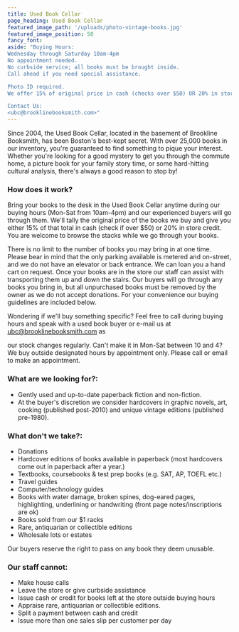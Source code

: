 ```yaml
---
title: Used Book Cellar
page_heading: Used Book Cellar
featured_image_path: '/uploads/photo-vintage-books.jpg'
featured_image_position: 50
fancy_font:
aside: "Buying Hours:
Wednesday through Saturday 10am-4pm
No appointment needed.
No curbside service; all books must be brought inside.
Call ahead if you need special assistance.

Photo ID required.
We offer 15% of original price in cash (checks over $50) OR 20% in store credit. Store credit can be used for anything in the store and never expires!

Contact Us:  
<ubc@brooklinebooksmith.com>"
---
```

Since 2004, the Used Book Cellar, located in the basement of Brookline Booksmith, has been Boston's best-kept secret. With over 25,000 books in our inventory, you're guaranteed to find something to pique your interest. Whether you're looking for a good mystery to get you through the commute home, a picture book for your family story time, or some hard-hitting cultural analysis, there's always a good reason to stop by!

### How does it work?

Bring your books to the desk in the Used Book Cellar anytime during our buying hours (Mon-Sat from 10am-4pm) and our experienced buyers will go through them. We'll tally the original price of the books we buy and give you either 15% of that total in cash (check if over $50) or 20% in store credit. You are welcome to browse the stacks while we go through your books.

There is no limit to the number of books you may bring in at one time. Please bear in mind that the only parking available is metered and on-street, and we do not have an elevator or back entrance. We can loan you a hand cart on request. Once your books are in the store our staff can assist with transporting them up and down the stairs. Our buyers will go through any books you bring in, but all unpurchased books must be removed by the owner as we do not accept donations. For your convenience our buying guidelines are included below.

Wondering if we'll buy something specific? Feel free to call during buying hours and speak with a used book buyer or e-mail us at ubc@brooklinebooksmith.com as

our stock changes regularly. Can't make it in Mon-Sat between 10 and 4? We buy outside designated hours by appointment only. Please call or email to make an appointment.

### What are we looking for?:

- Gently used and up-to-date paperback fiction and non-fiction.
- At the buyer's discretion we consider hardcovers in graphic novels, art, cooking (published post-2010) and unique vintage editions (published pre-1980).

### What don't we take?:

- Donations
- Hardcover editions of books available in paperback (most hardcovers come out in paperback after a year.)
- Textbooks, coursebooks & test prep books (e.g. SAT, AP, TOEFL etc.)
- Travel guides
- Computer/technology guides
- Books with water damage, broken spines, dog-eared pages, highlighting, underlining or handwriting (front page notes/inscriptions are ok)
- Books sold from our $1 racks
- Rare, antiquarian or collectible editions
- Wholesale lots or estates

Our buyers reserve the right to pass on any book they deem unusable.

### Our staff cannot:

- Make house calls
- Leave the store or give curbside assistance
- Issue cash or credit for books left at the store outside buying hours
- Appraise rare, antiquarian or collectible editions.
- Split a payment between cash and credit
- Issue more than one sales slip per customer per day
